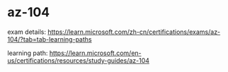 # az-104

exam details: https://learn.microsoft.com/zh-cn/certifications/exams/az-104/?tab=tab-learning-paths

learning path: https://learn.microsoft.com/en-us/certifications/resources/study-guides/az-104
